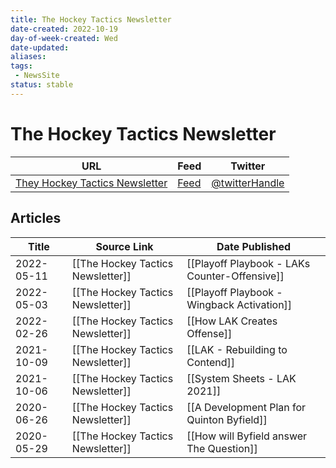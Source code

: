 ```yaml
---
title: The Hockey Tactics Newsletter
date-created: 2022-10-19
day-of-week-created: Wed
date-updated: 
aliases: 
tags:
 - NewsSite
status: stable
---
```


# The Hockey Tactics Newsletter

| URL          | Feed     | Twitter                                |
| ------------ | -------- | -------------------------------------- |
| [They Hockey Tactics Newsletter](https://jhanhky.substack.com/) | [Feed]() | [@twitterHandle](https://twitter.com/) | 


## Articles
| Title | Source Link | Date Published |
| ----- | ----------- | -------------- |
| 2022-05-11 | [[The Hockey Tactics Newsletter]] | [[Playoff Playbook - LAKs Counter-Offensive]]                                                                       |
| 2022-05-03 | [[The Hockey Tactics Newsletter]] | [[Playoff Playbook - Wingback Activation]] |
| 2022-02-26 | [[The Hockey Tactics Newsletter]] | [[How LAK Creates Offense]] |
| 2021-10-09 | [[The Hockey Tactics Newsletter]] | [[LAK - Rebuilding to Contend]]                                                         |
| 2021-10-06 | [[The Hockey Tactics Newsletter]] | [[System Sheets - LAK 2021]]                                                                                  |
| 2020-06-26 | [[The Hockey Tactics Newsletter]] | [[A Development Plan for Quinton Byfield]] | 
| 2020-05-29 | [[The Hockey Tactics Newsletter]] | [[How will Byfield answer The Question]]                                                                                                            |


